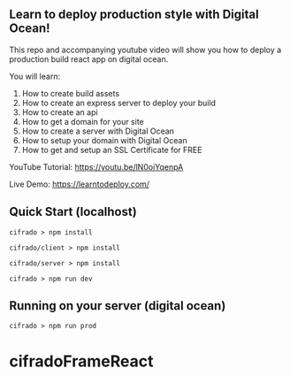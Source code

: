 ## Learn to deploy production style with Digital Ocean!
This repo and accompanying youtube video will show you how to deploy a production build react app on digital ocean.

You will learn:

1. How to create build assets
2. How to create an express server to deploy your build
3. How to create an api
4. How to get a domain for your site
5. How to create a server with Digital Ocean
6. How to setup your domain with Digital Ocean
7. How to get and setup an SSL Certificate for FREE

YouTube Tutorial: https://youtu.be/lN0oiYqenpA

Live Demo: https://learntodeploy.com/

## Quick Start (localhost)
``cifrado > npm install``

``cifrado/client > npm install``

``cifrado/server > npm install``

``cifrado > npm run dev``

## Running on your server (digital ocean)
``cifrado > npm run prod``
# cifradoFrameReact
